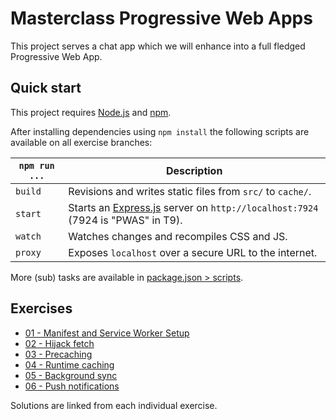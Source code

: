 # Masterclass Progressive Web Apps

This project serves a chat app which we will enhance into a full fledged Progressive Web App.

## Quick start

This project requires [Node.js](http://nodejs.org/) and [npm](https://npmjs.org/).

After installing dependencies using `npm install` the following scripts are available on all exercise branches:

`npm run ...` | Description
---|---
`build` | Revisions and writes static files from `src/` to `cache/`.
`start` | Starts an [Express.js](http://expressjs.com/) server on `http://localhost:7924` (7924 is "PWAS" in T9).
`watch` | Watches changes and recompiles CSS and JS.
`proxy` | Exposes `localhost` over a secure URL to the internet.

More (sub) tasks are available in [package.json > scripts](package.json).

## Exercises

- [01 - Manifest and Service Worker Setup](https://github.com/voorhoede/pwa-masterclass-6-7-2018/tree/01-service-worker-setup-exercise)
- [02 - Hijack fetch](https://github.com/voorhoede/pwa-masterclass-6-7-2018/tree/02-hijack-fetch-exercise)
- [03 - Precaching](https://github.com/voorhoede/pwa-masterclass-6-7-2018/tree/03-precaching-exercise)
- [04 - Runtime caching](https://github.com/voorhoede/pwa-masterclass-6-7-2018/tree/04-runtime-caching-exercise)
- [05 - Background sync](https://github.com/voorhoede/pwa-masterclass-6-7-2018/tree/05-background-sync-exercise)
- [06 - Push notifications](https://github.com/voorhoede/pwa-masterclass-6-7-2018/tree/06-push-notifications-exercise)

Solutions are linked from each individual exercise.
